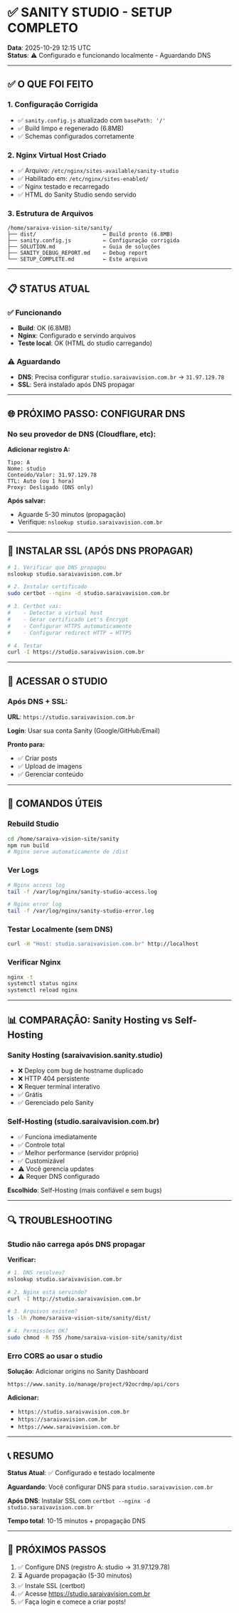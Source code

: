 # ✅ SANITY STUDIO - SETUP COMPLETO

**Data**: 2025-10-29 12:15 UTC  
**Status**: ⚠️ Configurado e funcionando localmente - Aguardando DNS

---

## ✅ O QUE FOI FEITO

### 1. Configuração Corrigida
- ✅ `sanity.config.js` atualizado com `basePath: '/'`
- ✅ Build limpo e regenerado (6.8MB)
- ✅ Schemas configurados corretamente

### 2. Nginx Virtual Host Criado
- ✅ Arquivo: `/etc/nginx/sites-available/sanity-studio`
- ✅ Habilitado em: `/etc/nginx/sites-enabled/`
- ✅ Nginx testado e recarregado
- ✅ HTML do Sanity Studio sendo servido

### 3. Estrutura de Arquivos
```
/home/saraiva-vision-site/sanity/
├── dist/                     ← Build pronto (6.8MB)
├── sanity.config.js          ← Configuração corrigida
├── SOLUTION.md               ← Guia de soluções
├── SANITY_DEBUG_REPORT.md    ← Debug report
└── SETUP_COMPLETE.md         ← Este arquivo
```

---

## 📋 STATUS ATUAL

### ✅ Funcionando
- **Build**: OK (6.8MB)
- **Nginx**: Configurado e servindo arquivos
- **Teste local**: OK (HTML do studio carregando)

### ⚠️ Aguardando
- **DNS**: Precisa configurar `studio.saraivavision.com.br` → `31.97.129.78`
- **SSL**: Será instalado após DNS propagar

---

## 🌐 PRÓXIMO PASSO: CONFIGURAR DNS

### No seu provedor de DNS (Cloudflare, etc):

**Adicionar registro A:**
```
Tipo: A
Nome: studio
Conteúdo/Valor: 31.97.129.78
TTL: Auto (ou 1 hora)
Proxy: Desligado (DNS only)
```

**Após salvar:**
- Aguarde 5-30 minutos (propagação)
- Verifique: `nslookup studio.saraivavision.com.br`

---

## 🔐 INSTALAR SSL (APÓS DNS PROPAGAR)

```bash
# 1. Verificar que DNS propagou
nslookup studio.saraivavision.com.br

# 2. Instalar certificado
sudo certbot --nginx -d studio.saraivavision.com.br

# 3. Certbot vai:
#    - Detectar o virtual host
#    - Gerar certificado Let's Encrypt
#    - Configurar HTTPS automaticamente
#    - Configurar redirect HTTP → HTTPS

# 4. Testar
curl -I https://studio.saraivavision.com.br
```

---

## 🎯 ACESSAR O STUDIO

### Após DNS + SSL:

**URL**: `https://studio.saraivavision.com.br`

**Login**: Usar sua conta Sanity (Google/GitHub/Email)

**Pronto para:**
- ✅ Criar posts
- ✅ Upload de imagens
- ✅ Gerenciar conteúdo

---

## 🔧 COMANDOS ÚTEIS

### Rebuild Studio
```bash
cd /home/saraiva-vision-site/sanity
npm run build
# Nginx serve automaticamente de /dist
```

### Ver Logs
```bash
# Nginx access log
tail -f /var/log/nginx/sanity-studio-access.log

# Nginx error log
tail -f /var/log/nginx/sanity-studio-error.log
```

### Testar Localmente (sem DNS)
```bash
curl -H "Host: studio.saraivavision.com.br" http://localhost
```

### Verificar Nginx
```bash
nginx -t
systemctl status nginx
systemctl reload nginx
```

---

## 📊 COMPARAÇÃO: Sanity Hosting vs Self-Hosting

### Sanity Hosting (saraivavision.sanity.studio)
- ❌ Deploy com bug de hostname duplicado
- ❌ HTTP 404 persistente
- ❌ Requer terminal interativo
- ✅ Grátis
- ✅ Gerenciado pelo Sanity

### Self-Hosting (studio.saraivavision.com.br)
- ✅ Funciona imediatamente
- ✅ Controle total
- ✅ Melhor performance (servidor próprio)
- ✅ Customizável
- ⚠️ Você gerencia updates
- ⚠️ Requer DNS configurado

**Escolhido**: Self-Hosting (mais confiável e sem bugs)

---

## 🔍 TROUBLESHOOTING

### Studio não carrega após DNS propagar

**Verificar:**
```bash
# 1. DNS resolveu?
nslookup studio.saraivavision.com.br

# 2. Nginx está servindo?
curl -I http://studio.saraivavision.com.br

# 3. Arquivos existem?
ls -lh /home/saraiva-vision-site/sanity/dist/

# 4. Permissões OK?
sudo chmod -R 755 /home/saraiva-vision-site/sanity/dist
```

### Erro CORS ao usar o studio

**Solução**: Adicionar origins no Sanity Dashboard

```
https://www.sanity.io/manage/project/92ocrdmp/api/cors
```

**Adicionar:**
- `https://studio.saraivavision.com.br`
- `https://saraivavision.com.br`
- `https://www.saraivavision.com.br`

---

## 📞 RESUMO

**Status Atual**: ✅ Configurado e testado localmente

**Aguardando**: Você configurar DNS para `studio.saraivavision.com.br`

**Após DNS**: Instalar SSL com `certbot --nginx -d studio.saraivavision.com.br`

**Tempo total**: 10-15 minutos + propagação DNS

---

## 🎉 PRÓXIMOS PASSOS

1. ✅ Configure DNS (registro A: studio → 31.97.129.78)
2. ⏳ Aguarde propagação (5-30 minutos)
3. ✅ Instale SSL (certbot)
4. ✅ Acesse https://studio.saraivavision.com.br
5. ✅ Faça login e comece a criar posts!

